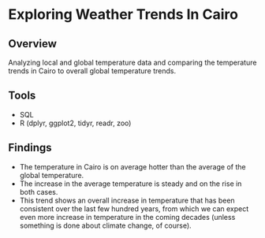 # Exploring Weather Trends In Cairo

## Overview

Analyzing local and global temperature data and comparing the temperature trends in Cairo to overall global temperature trends.

## Tools

- SQL
- R (dplyr, ggplot2, tidyr, readr, zoo)

## Findings

- The temperature in Cairo is on average hotter than the average of the global temperature.
- The increase in the average temperature is steady and on the rise in both cases.
- This trend shows an overall increase in temperature that has been consistent over the last few hundred years, from which we can expect even more increase in temperature in the coming decades (unless something is done about climate change, of course).
